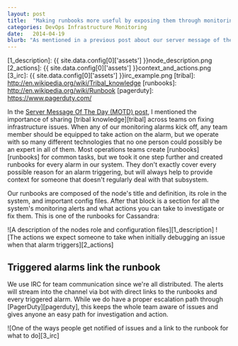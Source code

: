 ```yaml
---
layout: post
title:  "Making runbooks more useful by exposing them through monitoring"
categories: DevOps Infrastructure Monitoring
date:   2014-04-19
blurb: "As mentioned in a previous post about our server message of the day (motd) we manage enough infrastructure that our team needs ways for being able to share tribal knowledge on how to fix issues. In Particular when we have monitoring alarms that kick off any of our team members should be able to take action on the alarm regardless of level, however, our team operates with so many different technologies it is difficult for any one person to be an expert in all of them."
---
```


[servermotd]: /devops/infrastructure/2014/03/16/how-server-message-of-the-day-improved-our-devops-team.html
[1_description]: {{ site.data.config[0]['assets'] }}node_description.png
[2_actions]: {{ site.data.config[0]['assets'] }}context_and_actions.png
[3_irc]: {{ site.data.config[0]['assets'] }}irc_example.png
[tribal]: http://en.wikipedia.org/wiki/Tribal_knowledge
[runbooks]: http://en.wikipedia.org/wiki/Runbook
[pagerduty]: https://www.pagerduty.com/


In the [Server Message Of The Day (MOTD) post][servermotd], I mentioned the importance of sharing [tribal knowledge][tribal] across teams on fixing infrastructure issues. When any of our monitoring alarms kick off, any team member should be equipped to take action on the alarm, but we operate with so many different technologies that no one person could possibly be an expert in all of them. Most operations teams create [runbooks][runbooks] for common tasks, but we took it one step further and created runbooks for every alarm in our system. They don't exactly cover every possible reason for an alarm triggering, but will always help to provide context for someone that doesn't regularly deal with that subsystem.

Our runbooks are composed of the node's title and definition, its role in the system, and important config files. After that block is a section for all the system's monitoring alerts and what actions you can take to investigate or fix them. This is one of the runbooks for Cassandra:

![A description of the nodes role and configuration files][1_description]
![The actions we expect someone to take when initially debugging an issue when that alarm triggers][2_actions]

Triggered alarms link the runbook
-----------

We use IRC for team communication since we're all distributed. The alerts will stream into the channel via bot with direct links to the runbooks and every triggered alarm. While we do have a proper escalation path through [PagerDuty][pagerduty], this keeps the whole team aware of issues and gives anyone an easy path for investigation and action.

![One of the ways people get notified of issues and a link to the runbook for what to do][3_irc]
